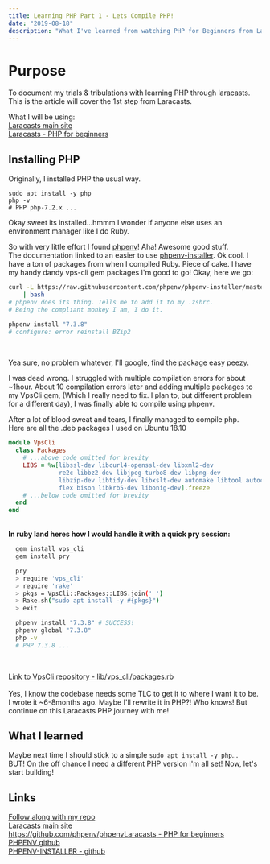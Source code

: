 ```yaml
---
title: Learning PHP Part 1 - Lets Compile PHP!
date: "2019-08-18"
description: "What I've learned from watching PHP for Beginners from Laracasts"
---
```


# Purpose

To document my trials & tribulations with learning PHP through laracasts.
This is the article will cover the 1st step from Laracasts.

What I will be using:<br>
[Laracasts main site](https://laracasts.com)<br>
[Laracasts - PHP for beginners](https://laracasts.com/series/php-for-beginners)

## Installing PHP

Originally, I installed PHP the usual way. 

```shell
sudo apt install -y php
php -v
# PHP php-7.2.x ...
```
Okay sweet its installed...hmmm I wonder if anyone else uses an environment manager
like I do Ruby.

So with very little effort I found [phpenv](https://github.com/phpenv/phpenv)! Aha! Awesome good stuff. <br>
The documentation linked to an easier to use [phpenv-installer](https://github.com/phpenv/phpenv-installer). 
Ok cool. I have a ton of packages from when I compiled Ruby. Piece of cake. 
I have my handy dandy vps-cli gem packages I'm good to go! Okay, here we go:

```bash
curl -L https://raw.githubusercontent.com/phpenv/phpenv-installer/master/bin/phpenv-installer \
    | bash
# phpenv does its thing. Tells me to add it to my .zshrc.
# Being the compliant monkey I am, I do it.

phpenv install "7.3.8"
# configure: error reinstall BZip2
```
<br>

Yea sure, no problem whatever, I'll google, find the package easy peezy.<br>

I was dead wrong. I struggled with multiple compilation errors for about ~1hour.
About 10 compilation errors later and adding multiple packages to my VpsCli gem,
(Which I really need to fix. I plan to, but different problem for a different day),
I was finally able to compile using phpenv.



After a lot of blood sweat and tears, I finally managed to compile php.<br>
Here are all the .deb packages I used on Ubuntu 18.10
```ruby
module VpsCli
  class Packages
    # ...above code omitted for brevity
    LIBS = %w[libssl-dev libcurl4-openssl-dev libxml2-dev
              re2c libbz2-dev libjpeg-turbo8-dev libpng-dev
              libzip-dev libtidy-dev libxslt-dev automake libtool autoconf
              flex bison libkrb5-dev libonig-dev].freeze
    # ...below code omitted for brevity
  end
end
```

<br><strong> In ruby land heres how I would handle it with a quick pry session: </strong><br>
```bash
  gem install vps_cli
  gem install pry

  pry
  > require 'vps_cli'
  > require 'rake'
  > pkgs = VpsCli::Packages::LIBS.join(' ')
  > Rake.sh("sudo apt install -y #{pkgs}")
  > exit

  phpenv install "7.3.8" # SUCCESS!
  phpenv global "7.3.8"
  php -v
  # PHP 7.3.8 ...
```
<br>

[Link to VpsCli repository - lib/vps_cli/packages.rb](https://github.com/ParamagicDev/vps_cli/blob/master/lib/vps_cli/packages.rb)<br><br>
Yes, I know the codebase needs some TLC to get it to where I want it to be. 
I wrote it ~6-8months ago. Maybe I'll rewrite it in PHP?! Who knows! But continue
on this Laracasts PHP journey with me!

## What I learned

Maybe next time I should stick to a simple `sudo apt install -y php`...<br>
BUT! On the off chance I need a different PHP version I'm all set!
Now, let's start building!

## Links

[Follow along with my repo](https://github.com/ParamagicDev/php-for-beginners)<br>
[Laracasts main site](https://laracasts.com)<br>
[https://github.com/phpenv/phpenvLaracasts - PHP for beginners](https://laracasts.com/series/php-for-beginners)<br>
[PHPENV github](https://github.com/phpenv/phpenv)<br>
[PHPENV-INSTALLER - github](https://github.com/phpenv/phpenv-installer)
